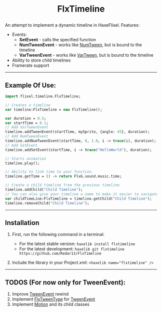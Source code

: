 # <p align="center"> FlxTimeline </p>
An attempt to implement a dynamic timeline in HaxeFlixel.
Features:
* Events:
    * **SetEvent** - calls the specified function
    * **NumTweenEvent** - works like [NumTween](https://api.haxeflixel.com/flixel/tweens/FlxTween.html#num), but is bound to the timeline
    * **VarTweenEvent** - works like [VarTween](https://api.haxeflixel.com/flixel/tweens/FlxTween.html#tween), but is bound to the timeline
* Ability to store child timelines
* Framerate support
---

## Example Of Use:
```haxe
import flixel.timeline.FlxTimeline;

// Creates a timeline
var timeline:FlxTimeline = new FlxTimeline();

var duration = 0.5;
var startTime = 0.1;
// Add VarTweenEvent
timeline.addTweenEvent(startTime, mySprite, {angle: 45}, duration);
// Add NumTweenEvent
timeline.addNumTweenEvent(startTime, 0, 1.0, i -> trace(i), duration);
// Add SetEvent
timeline.addSetEvent(startTime, i -> trace("HelloWorld"), duration);

// Starts animation
timeline.play();

// Ability to link time to your function.
timeline.getTime = () -> return FlxG.sound.music.time;

// Create a child timeline from the previous timeline
timeline.addChild("Child Timeline");
// You can also give your timeline a name to make it easier to navigate among other timelines.
var childTimeLine:FlxTimeline = timeline.getChild("Child Timeline");
timeline.removeChild("Child Timeline");
```

---

## Installation 

1. First, run the following command in a terminal:
   - For the latest stable version: `haxelib install flxtimeline`
   - For the latest development: `haxelib git flxtimeline https://github.com/Redar13/FlxTimeline`

2. Include the library in your Project.xml: `<haxelib name="flxtimeline" />`

---

## TODOS (For now only for TweenEvent):
1. Improve [TweenEvent](flixel/timeline/types/TweenEvent.hx) rewind
2. Implement [FlxTweenType](https://api.haxeflixel.com/flixel/tweens/FlxTweenType.html) for [TweenEvent](flixel/timeline/types/TweenEvent.hx)
3. Implement [Motion](https://api.haxeflixel.com/flixel/tweens/motion/Motion.html) and its child classes
